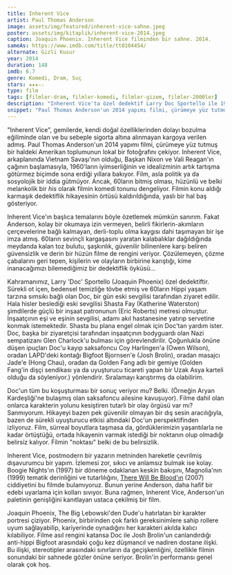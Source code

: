 ```yaml
---
title: Inherent Vice
artist: Paul Thomas Anderson
image: assets/img/featured/inherent-vice-sahne.jpeg
poster: assets/img/kitaplik/inherent-vice-2014.jpeg
caption: Joaquin Phoenix. Inherent Vice filminden bir sahne. 2014.
sameAs: https://www.imdb.com/title/tt0104454/
alternate: Gizli Kusur
year: 2014
duration: 148
imdb: 6.7
genre: Komedi, Dram, Suç
stars: ★★★☆☆
type: film
tags: [filmler-dram, filmler-komedi, filmler-gizem, filmler-2000ler]
description: "Inherent Vice'ta özel dedektif Larry Doc Sportello ile 1970 Kaliforniyası'nda duman altı bir labirente giriyoruz."
snippet: "Paul Thomas Anderson'un 2014 yapımı filmi, çürümeye yüz tutmuş bir haldeki Amerikan toplumunun lokal bir fotoğrafını çekiyor."
---
```


"Inherent Vice", gemilerde, kendi doğal özelliklerinden dolayı bozulma eğiliminde olan ve bu sebeple sigorta altına alınmayan kargoya verilen admış. Paul Thomas Anderson'un 2014 yapımı filmi, çürümeye yüz tutmuş bir haldeki Amerikan toplumunun lokal bir fotoğrafını çekiyor. Inherent Vice, arkaplanında Vietnam Savaşı'nın olduğu, Başkan Nixon ve Vali Reagan'ın çağının başlamasıyla, 1960'ların iyimserliğinin ve idealizminin artık tartışma götürmez biçimde sona erdiği yıllara bakıyor. Film, asla politik ya da sosyolojik bir iddia gütmüyor. Ancak, 60ların bitmiş olması, hüzünlü ve belki melankolik bir _his_ olarak filmin komedi tonunu dengeliyor. Filmin konu aldığı karmaşık dedektiflik hikayesinin örtüsü kaldırıldığında, yaslı bir hal baş gösteriyor. 

Inherent Vice'ın başlıca temalarını böyle özetlemek mümkün sanırım. Fakat Anderson, kolay bir okumaya izin vermeyen, belirli fikirlerin-akımların çerçevelerine bağlı kalmayan, derli-toplu olma kaygısı dahi taşımayan bir işe imza atmış. 60ların sevinçli kargaşasını yaratan kalabalıklar dağıldığında meydanda kalan toz bulutu, şaşkınlık, güvenilir bilinenlere karşı beliren güvensizlik ve derin bir hüzün filme de rengini veriyor. Çözülemeyen, çözme çabalarını geri tepen, kişilerin ve olayların birbirine karıştığı, kime inanacağımızı bilemediğimiz bir dedektiflik öyküsü... 

Kahramanımız, Larry 'Doc' Sportello (Joaquin Phoenix) özel dedektiftir. Sürekli ot içen, bedensel temizliğe tövbe etmiş ve 60ların Hippi yaşam tarzına sımsıkı bağlı olan Doc, bir gün eski sevgilisi tarafından ziyaret edilir. Hala hisler beslediği eski sevgilisi Shasta Fay (Katherine Waterston) şimdilerde güçlü bir inşaat patronunun (Eric Roberts) metresi olmuştur. İnşaatçının eşi ve eşinin sevgilisi, adamı akıl hastanesine yatırıp servetine konmak istemektedir. Shasta bu plana engel olmak için Doc'tan yardım ister. Doc, başka bir ziyaretçisi tarafından inşaatçının bodyguardı olan Nazi sempatizanı Glen Charlock'u bulması için görevlendirilir. Çoğunlukla önüne düşen ipuçları Doc'u kayıp saksafoncu Coy Harlingen'a (Owen Wilson), oradan LAPD'deki kontağı Bigfoot Bjornsen'e (Josh Brolin), oradan masajcı Jade'e (Hong Chau), oradan da Golden Fang adlı bir gemiye (Golden Fang'in dişçi sendikası ya da uyuşturucu ticareti yapan bir Uzak Asya karteli olduğu da söyleniyor.) yönlendirir. Sıralamayı karıştırmış da olabilirim.

Doc'un tüm bu koşuşturması bir sonuç veriyor mu? Belki. (Örneğin Aryan Kardeşliği'ne bulaşmış olan saksafoncu ailesine kavuşuyor). Filme dahil olan onlarca karakterin yolunu kesiştiren tutarlı bir olay örgüsü var mı? Sanmıyorum. Hikayeyi bazen pek güvenilir olmayan bir dış sesin aracılığıyla, bazen de sürekli uyuşturucu etkisi altındaki Doc'un perspektifinden izliyoruz. Film, sürreal boyutlara taşmasa da, gördüklerimizin yaşantılarla ne kadar örtüştüğü, ortada hikayenin varmak istediği bir noktanın olup olmadığı belirsiz kalıyor. Filmin "noktası" belki de bu belirsizlik. 

Inherent Vice, postmodern bir yazarın metninden hareketle çevrilmiş dışavurumcu bir yapım. İzlemesi zor, sıkıcı ve anlamsız bulmak ise kolay. Boogie Nights'ın (1997) bir döneme odaklanan keskin bakışını, Magnolia'nın (1999) tematik derinliğini ve tutarlılığını,  [There Will Be Blood'ın](/sanat/2000lerin-en-iyi-20-filmi-tartisma-goturmez-bir-liste/) (2007) ciddiyetini bu filmde bulamıyoruz. Bunun yerine Anderson, daha hafif bir edebi uyarlama için kolları sıvıyor. Buna rağmen, Inherent Vice, Anderson'un paletinin genişliğini kanıtlayan ustaca çekilmiş bir film.

Joaquin Phoenix, The Big Lebowski'den Dude'u hatırlatan bir karakter portresi çiziyor. Phoenix, birbirinden çok farklı gereksinimlere sahip rollere uyum sağlayabilip, kariyerinde oynadığını her karakteri akılda kalıcı kılabiliyor. Filme asıl rengini katansa Doc ile Josh Brolin'un canlandırdığı anti-hippi Bigfoot arasındaki çoğu kez düşmancıl ve nadiren dostane ilişki. Bu ilişki, stereotipler arasındaki sınırların da geçişkenliğini, özellikle filmin sonundaki bir sahnede gözler önüne seriyor. Brolin'in performansı genel olarak çok hoş. 




